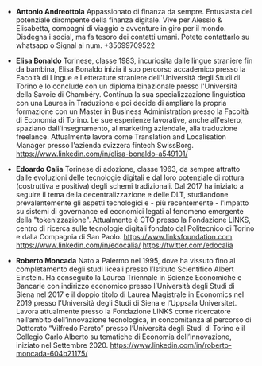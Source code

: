 * **Antonio Andreottola**
Appassionato di finanza da sempre.
Entusiasta del potenziale dirompente della finanza digitale.
Vive per Alessio & Elisabetta, compagni di viaggio e avventure in giro per il mondo.
Disdegna i social, ma fa tesoro dei contatti umani.
Potete contattarlo su whatsapp o Signal al num. +35699709522 

* **Elisa Bonaldo**
Torinese, classe 1983, incuriosita dalle lingue straniere fin da bambina, Elisa Bonaldo inizia il suo percorso accademico presso la Facoltà di Lingue e Letterature straniere dell'Università degli Studi di Torino e lo conclude con un diploma binazionale presso l'Università della Savoie di Chambéry. Continua la sua specializzazione linguistica con una Laurea in Traduzione e poi decide di ampliare la propria formazione con un Master in Business Administration presso la Facoltà di Economia di Torino. Le sue esperienze lavorative, anche all'estero, spaziano dall'insegnamento, al marketing aziendale, alla traduzione freelance. Attualmente lavora come Translation and Localisation Manager presso l'azienda svizzera fintech SwissBorg. https://www.linkedin.com/in/elisa-bonaldo-a549101/

* **Edoardo Calia**
Torinese di adozione, classe 1963, da sempre attratto dalle evoluzioni delle tecnologie digitali e dal loro potenziale di rottura (costruttiva e positiva) degli schemi tradizionali. Dal 2017 ha iniziato a seguire il tema della decentralizzazione e delle DLT, studiandone prevalentemente gli aspetti tecnologici e - più recentemente - l'impatto su sistemi di governance ed economici legati al fenomeno emergente della "tokenizzazione".
Attualmente è CTO presso la Fondazione LINKS, centro di ricerca sulle tecnologie digitali fondato dal Politecnico di Torino e dalla Compagnia di San Paolo.
https://www.linksfoundation.com
https://www.linkedin.com/in/edocalia/
https://twitter.com/edocalia 

* **Roberto Moncada**
Nato a Palermo nel 1995, dove ha vissuto fino al completamento degli studi liceali presso l’Istituto Scientifico Albert Einstein. Ha conseguito la Laurea Triennale in Scienze Economiche e Bancarie con indirizzo economico presso l’Università degli Studi di Siena nel 2017 e il doppio titolo di Laurea Magistrale in Economics nel 2019 presso l’Università degli Studi di Siena e l’Uppsala Universitet. Lavora attualmente presso la Fondazione LINKS come ricercatore nell’ambito dell’innovazione tecnologica, in concomitanza al percorso di Dottorato “Vilfredo Pareto” presso l’Università degli Studi di Torino e il Collegio Carlo Alberto su tematiche di Economia dell’Innovazione, iniziato nel Settembre 2020. https://www.linkedin.com/in/roberto-moncada-604b21175/